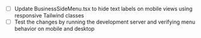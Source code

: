 - [ ] Update BusinessSideMenu.tsx to hide text labels on mobile views using responsive Tailwind classes
- [ ] Test the changes by running the development server and verifying menu behavior on mobile and desktop
